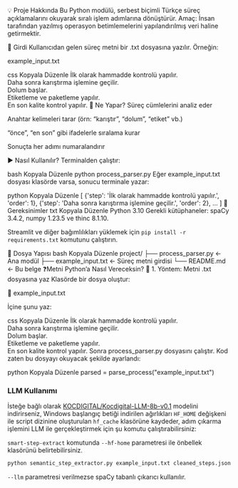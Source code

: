 💡 Proje Hakkında
Bu Python modülü, serbest biçimli Türkçe süreç açıklamalarını okuyarak sıralı işlem adımlarına dönüştürür.
Amaç: İnsan tarafından yazılmış operasyon betimlemelerini yapılandırılmış veri haline getirmektir.

📂 Girdi
Kullanıcıdan gelen süreç metni bir .txt dosyasına yazılır.
Örneğin:

example_input.txt

css
Kopyala
Düzenle
İlk olarak hammadde kontrolü yapılır.  
Daha sonra karıştırma işlemine geçilir.  
Dolum başlar.  
Etiketleme ve paketleme yapılır.  
En son kalite kontrol yapılır.
🧠 Ne Yapar?
Süreç cümlelerini analiz eder

Anahtar kelimeleri tarar (örn: “karıştır”, “dolum”, “etiket” vb.)

“önce”, “en son” gibi ifadelerle sıralama kurar

Sonuçta her adımı numaralandırır

▶️ Nasıl Kullanılır?
Terminalden çalıştır:

bash
Kopyala
Düzenle
python process_parser.py
Eğer example_input.txt dosyası klasörde varsa, sonucu terminale yazar:

python
Kopyala
Düzenle
[
  {'step': 'İlk olarak hammadde kontrolü yapılır.', 'order': 1},
  {'step': 'Daha sonra karıştırma işlemine geçilir.', 'order': 2},
  ...
]
🔧 Gereksinimler
txt
Kopyala
Düzenle
Python 3.10
Gerekli kütüphaneler: spaCy 3.4.2, numpy 1.23.5 ve thinc 8.1.10.

Streamlit ve diğer bağımlılıkları yüklemek için `pip install -r requirements.txt` komutunu çalıştırın.

🧱 Dosya Yapısı
bash
Kopyala
Düzenle
project/
├── process_parser.py         ← Ana modül
├── example_input.txt         ← Süreç metni girdisi
└── README.md                 ← Bu belge
❓Metni Python’a Nasıl Vereceksin?
🔹 1. Yöntem: Metni .txt dosyasına yaz
Klasörde bir dosya oluştur:

📄 example_input.txt

İçine şunu yaz:

css
Kopyala
Düzenle
İlk olarak hammadde kontrolü yapılır.  
Daha sonra karıştırma işlemine geçilir.  
Dolum başlar.  
Etiketleme ve paketleme yapılır.  
En son kalite kontrol yapılır.
Sonra process_parser.py dosyasını çalıştır.
Kod zaten bu dosyayı okuyacak şekilde ayarlandı:

python
Kopyala
Düzenle
parsed = parse_process("example_input.txt")

### LLM Kullanımı

İsteğe bağlı olarak [KOCDIGITAL/Kocdigital-LLM-8b-v0.1](https://huggingface.co/KOCDIGITAL/Kocdigital-LLM-8b-v0.1) modelini indirirseniz,
Windows başlangıç betiği indirilen ağırlıkları `HF_HOME` değişkeni ile script dizinine oluşturulan `hf_cache` klasörüne kaydeder,
adım çıkarma işlemini LLM ile gerçekleştirmek için şu komutu çalıştırabilirsiniz:

`smart-step-extract` komutunda `--hf-home` parametresi ile önbellek klasörünü
belirtebilirsiniz.

```bash
python semantic_step_extractor.py example_input.txt cleaned_steps.json --llm
```

`--llm` parametresi verilmezse spaCy tabanlı çıkarıcı kullanılır.
